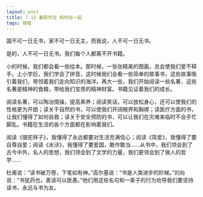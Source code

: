 ```yaml
---
layout: post
title: 7.13 暑假作文 和你在一起
tags: 随笔
---
```

国不可一日无书，家不可一日无主，而我说，人不可一日无书。

是的，人不可一日无书。我们每个人都离不开书籍。

小的时候，我们都会看一些绘本。那时候，一张张精美的图画，总会使我们爱不释手。上小学后，我们学会了拼音，这时候我们会看一些简单的故事书，这些故事吸引着我们，带领着我们走向知识的海洋。再大一些，我们开始阅读一些名著，这些名著是精神的食粮，带给我们宝贵的精神财富。书籍见证着我们的成长。

阅读名著，可以陶冶情操，提高素养；阅读笑话，可以放松身心，还可以使我们的性格更为开朗；读关于自然的书，可以使我们开阔眼界和胸襟；读医疗方面的书，让我们懂得了如何自救；读关于安全预防的书，可以让我们在灾难来临时不会手忙脚乱。书籍在生活的各个方面都在影响着我们。

阅读《骆驼祥子》，我懂得了永远都要对生活充满信心；阅读《简爱》，我懂得了要自尊自爱；阅读《水浒》，我懂得了要爱国，敢作敢当……从书中，我们领会到了古今中外，名人的思想，我们领会到了文学的力量，我们更领会到了做人的哲学……

杜甫说：“读书破万卷，下笔如有神。”高尔基说：“书是人类进步的阶梯。”刘向说：“书犹药也，善读可以医愚。”他们用这些名句和一辈子的行为劝导我们要坚持读书，永远与书为友。

